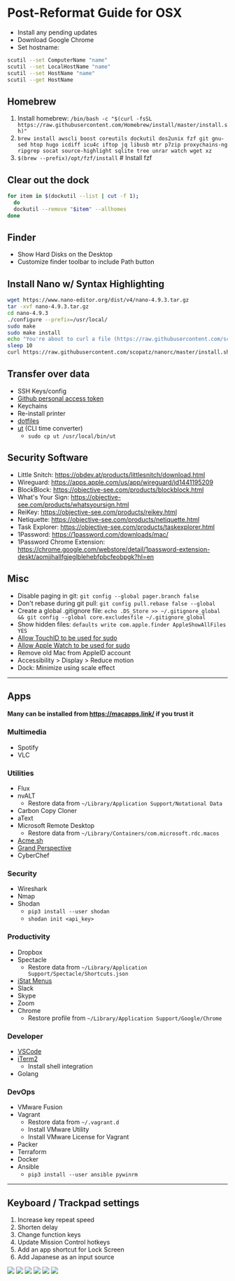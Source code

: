 # Post-Reformat Guide for OSX

* Install any pending updates
* Download Google Chrome
* Set hostname:
```bash
scutil --set ComputerName "name"
scutil --set LocalHostName "name"
scutil --set HostName "name"
scutil --get HostName
```

## Homebrew
1. Install homebrew: `/bin/bash -c "$(curl -fsSL https://raw.githubusercontent.com/Homebrew/install/master/install.sh)"`
2. ```brew install awscli boost coreutils dockutil dos2unix fzf git gnu-sed htop hugo icdiff icu4c iftop jq libusb mtr p7zip proxychains-ng ripgrep socat source-highlight sqlite tree unrar watch wget xz```
3. `$(brew --prefix)/opt/fzf/install` # Install fzf

## Clear out the dock
```bash
for item in $(dockutil --list | cut -f 1);
  do
  dockutil --remove "$item" --allhomes
done
```

## Finder
* Show Hard Disks on the Desktop
* Customize finder toolbar to include Path button

## Install Nano w/ Syntax Highlighting
```bash
wget https://www.nano-editor.org/dist/v4/nano-4.9.3.tar.gz
tar -xvf nano-4.9.3.tar.gz
cd nano-4.9.3
./configure --prefix=/usr/local/
sudo make
sudo make install
echo "You're about to curl a file (https://raw.githubusercontent.com/scopatz/nanorc/master/install.sh) and pipe it to sh. You have 10 seconds to abort..."
sleep 10
curl https://raw.githubusercontent.com/scopatz/nanorc/master/install.sh | sh
```

## Transfer over data
* SSH Keys/config
* [Github personal access token](https://github.com/settings/tokens/)
* Keychains
* Re-install printer
* [dotfiles](dotfiles/)
* [ut](files/ut) (CLI time converter)
  * `sudo cp ut /usr/local/bin/ut`

## Security Software
* Little Snitch: https://obdev.at/products/littlesnitch/download.html
* Wireguard: https://apps.apple.com/us/app/wireguard/id1441195209
* BlockBlock: https://objective-see.com/products/blockblock.html
* What's Your Sign: https://objective-see.com/products/whatsyoursign.html
* ReiKey: https://objective-see.com/products/reikey.html
* Netiquette: https://objective-see.com/products/netiquette.html
* Task Explorer: https://objective-see.com/products/taskexplorer.html
* 1Password: https://1password.com/downloads/mac/
* 1Password Chrome Extension: https://chrome.google.com/webstore/detail/1password-extension-deskt/aomjjhallfgjeglblehebfpbcfeobpgk?hl=en

## Misc
* Disable paging in git: `git config --global pager.branch false`
* Don't rebase during git pull: `git config pull.rebase false --global`
* Create a global .gitignore file: `echo .DS_Store >> ~/.gitignore_global && git config --global core.excludesfile ~/.gitignore_global`
* Show hidden files: `defaults write com.apple.finder AppleShowAllFiles YES`
* [Allow TouchID to be used for sudo](https://dev.to/equiman/how-to-use-macos-s-touch-id-on-terminal-5fh)
* [Allow Apple Watch to be used for sudo](https://github.com/biscuitehh/pam-watchid)
* Remove old Mac from AppleID account
* Accessibility > Display > Reduce motion
* Dock: Minimize using scale effect

---

## Apps
#### Many can be installed from https://macapps.link/ if you trust it

### Multimedia
* Spotify
* VLC

### Utilities
* Flux
* nvALT
  * Restore data from `~/Library/Application Support/Notational Data`
* Carbon Copy Cloner
* aText
* Microsoft Remote Desktop
    * Restore data from `~/Library/Containers/com.microsoft.rdc.macos`
* [Acme.sh](https://github.com/acmesh-official/acme.sh)
* [Grand Perspective](https://apps.apple.com/us/app/grandperspective/id1111570163?mt=12)
* CyberChef

### Security
* Wireshark
* Nmap
* Shodan
    * `pip3 install --user shodan`
    * `shodan init <api_key>`

### Productivity
* Dropbox
* Spectacle
  * Restore data from `~/Library/Application Support/Spectacle/Shortcuts.json`
* [iStat Menus](configs/iStat.ismp) 
* Slack
* Skype 
* Zoom
* Chrome
    * Restore profile from `~/Library/Application Support/Google/Chrome`

### Developer
* [VSCode](https://marketplace.visualstudio.com/items?itemName=Shan.code-settings-sync)
* [iTerm2](configs/iTerm.json)
    * Install shell integration
* Golang

### DevOps
* VMware Fusion
* Vagrant
    * Restore data from `~/.vagrant.d`
    * Install VMware Utility
    * Install VMware License for Vagrant
* Packer 
* Terraform 
* Docker
* Ansible 
  * `pip3 install --user ansible pywinrm`

---

## Keyboard / Trackpad settings
1. Increase key repeat speed
2. Shorten delay
3. Change function keys
4. Update Mission Control hotkeys
5. Add an app shortcut for Lock Screen
6. Add Japanese as an input source

![](img/kb1.png)
![](img/kb2.png)
![](img/kb3.png)
![](img/tp1.png)
![](img/tp2.png)
![](img/tp3.png)

